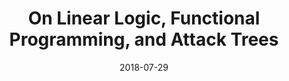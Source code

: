 ---
type: draft
authors:
  - Harley Eades III
  - Jiaming Jiang
  - Aubrey Bryant
title: "On Linear Logic, Functional Programming, and Attack Trees"
note: "To Appear in the Proceedings of the Fifth International Workshop on Graphical Models for Security"
date: 2018-07-29
resource:
  type: pdf
  pdf-url: includes/pubs/GraMSec18.pdf
---